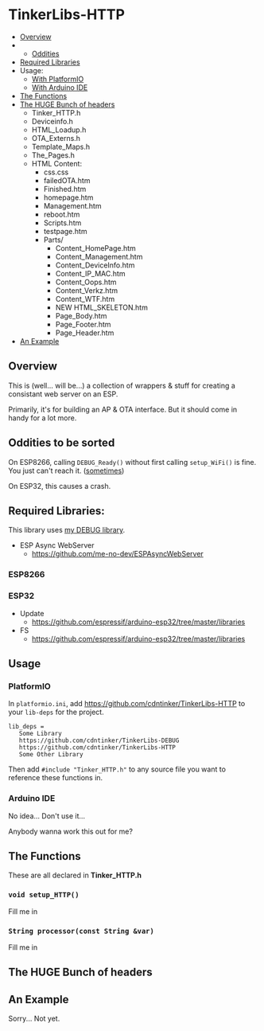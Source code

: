 # TinkerLibs-HTTP

- [Overview](#overview)
- - [Oddities](#oddities-to-be-sorted)
- [Required Libraries](#required-libraries)
- Usage:
  - [With PlatformIO](#platformio)
  - [With Arduino IDE](#arduino-ide)
- [The Functions](#the-functions)
- [The HUGE Bunch of headers](#the-huge-bunch-of-headers)
  - Tinker_HTTP.h
  - Deviceinfo.h
  - HTML_Loadup.h
  - OTA_Externs.h
  - Template_Maps.h
  - The_Pages.h
  - HTML Content:
    - css.css
    - failedOTA.htm
    - Finished.htm
    - homepage.htm
    - Management.htm
    - reboot.htm
    - Scripts.htm
    - testpage.htm
    - Parts/
      - Content_HomePage.htm
      - Content_Management.htm
      - Content_DeviceInfo.htm
      - Content_IP_MAC.htm
      - Content_Oops.htm
      - Content_Verkz.htm
      - Content_WTF.htm
      - NEW HTML_SKELETON.htm
      - Page_Body.htm
      - Page_Footer.htm
      - Page_Header.htm
- [An Example](#an-example)

## Overview
This is (well... will be...) a collection of wrappers & stuff for creating a consistant web server on an ESP.

Primarily, it's for building an AP & OTA interface.  But it should come in handy for a lot more.

## Oddities to be sorted
On ESP8266, calling `DEBUG_Ready()` without first calling `setup_WiFi()` is fine.  You just can't reach it. ([sometimes](https://github.com/cdntinker/TinkerLibs-WiFi/blob/main/README.md#oddities-to-be-sorted))

On ESP32, this causes a crash.

## Required Libraries:

This library uses [my DEBUG library](https://github.com/cdntinker/TinkerLibs-DEBUG).

* ESP Async WebServer
    * https://github.com/me-no-dev/ESPAsyncWebServer

### ESP8266

### ESP32

* Update
    * https://github.com/espressif/arduino-esp32/tree/master/libraries
* FS
    * https://github.com/espressif/arduino-esp32/tree/master/libraries

## Usage

### PlatformIO

In `platformio.ini`, add https://github.com/cdntinker/TinkerLibs-HTTP to your `lib-deps` for the project.

```
lib_deps =
   Some Library
   https://github.com/cdntinker/TinkerLibs-DEBUG
   https://github.com/cdntinker/TinkerLibs-HTTP
   Some Other Library
```

Then add `#include "Tinker_HTTP.h"` to any source file you want to reference these functions in.

### Arduino IDE

No idea...  Don't use it...

Anybody wanna work this out for me?

## The Functions

These are all declared in **Tinker_HTTP.h**

### `void setup_HTTP()`
Fill me in

### `String processor(const String &var)`
Fill me in

## The HUGE Bunch of headers

## An Example
Sorry...  Not yet.

